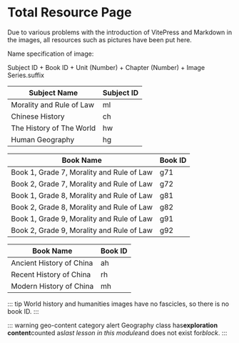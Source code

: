 # Total Resource Page

Due to various problems with the introduction of VitePress and Markdown in the images, all resources such as pictures have been put here.

Name specification of image:

Subject ID + Book ID + Unit (Number) + Chapter (Number) + Image Series.suffix

| Subject Name             | Subject ID |
| ------------------------ | ---------- |
| Morality and Rule of Law | ml         |
| Chinese History          | ch         |
| The History of The World | hw         |
| Human Geography          | hg         |

| Book Name                                 | Book ID |
| ----------------------------------------- | ------- |
| Book 1, Grade 7, Morality and Rule of Law | g71     |
| Book 2, Grade 7, Morality and Rule of Law | g72     |
| Book 1, Grade 8, Morality and Rule of Law | g81     |
| Book 2, Grade 8, Morality and Rule of Law | g82     |
| Book 1, Grade 9, Morality and Rule of Law | g91     |
| Book 2, Grade 9, Morality and Rule of Law | g92     |

| Book Name                | Book ID |
| ------------------------ | ------- |
| Ancient History of China | ah      |
| Recent History of China  | rh      |
| Modern History of China  | mh      |

::: tip 
World history and humanities images have no fascicles, so there is no book ID.
:::

::: warning geo-content category alert Geography class has**exploration content**counted as*last lesson in this module*and does not exist for*block*. :::
